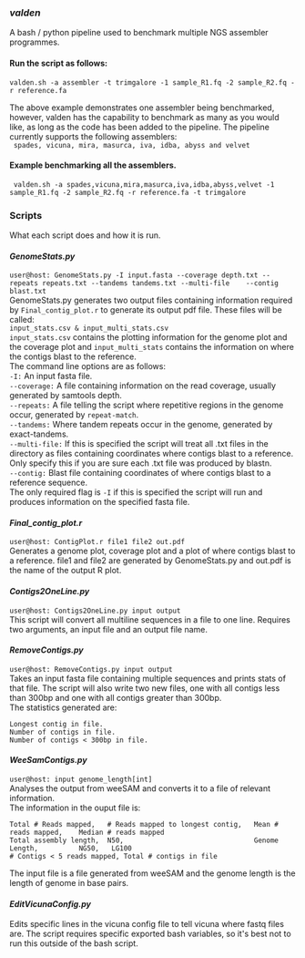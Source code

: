 ### _valden_  
A bash / python pipeline used to benchmark multiple NGS assembler programmes.  
  
#### Run the script as follows:  
``valden.sh -a assembler -t trimgalore -1 sample_R1.fq -2 sample_R2.fq -r reference.fa``  
  
The above example demonstrates one assembler being benchmarked, however, valden has the capability to benchmark as many as you would like, as long as the code has been added to the pipeline. The pipeline currently supports the following assemblers:  
`` spades, vicuna, mira, masurca, iva, idba, abyss and velvet``  
#### Example benchmarking all the assemblers.  
`` valden.sh -a spades,vicuna,mira,masurca,iva,idba,abyss,velvet -1 sample_R1.fq -2 sample_R2.fq -r reference.fa -t trimgalore``    
  
### Scripts  
What each script does and how it is run.  
#### _GenomeStats.py_  
``user@host: GenomeStats.py -I input.fasta --coverage depth.txt --repeats repeats.txt --tandems tandems.txt --multi-file    --contig blast.txt ``  
GenomeStats.py generates two output files containing information required by ``Final_contig_plot.r`` to generate its output pdf file. These files will be called:  
``input_stats.csv & input_multi_stats.csv``  
``input_stats.csv`` contains the plotting information for the genome plot and the coverage plot and ``input_multi_stats`` contains the information on where the contigs blast to the reference.  
The command line options are as follows:  
``-I:`` An input fasta file.   
``--coverage:`` A file containing information on the read coverage, usually generated by samtools depth.  
``--repeats:`` A file telling the script where repetitive regions in the genome occur, generated by ``repeat-match``.    
``--tandems:`` Where tandem repeats occur in the genome, generated by exact-tandems.    
``--multi-file:`` If this is specified the script will treat all .txt files in the directory as files containing coordinates where contigs blast to a reference. Only specify this if you are sure each .txt file was produced by blastn.    
``--contig:`` Blast file containing coordinates of where contigs blast to a reference sequence.    
The only required flag is ``-I`` if this is specified the script will run and produces information on the specified fasta file.  
#### _Final_contig_plot.r_  
``user@host: ContigPlot.r file1 file2 out.pdf``  
Generates a genome plot, coverage plot and a plot of where contigs blast to a reference. file1 and file2 are generated by GenomeStats.py and out.pdf is the name of the output R plot.  
#### _Contigs2OneLine.py_  
``user@host: Contigs2OneLine.py input output``  
This script will convert all multiline sequences in a file to one line.  Requires two arguments, an input file and an output file name.  
#### _RemoveContigs.py_  
``user@host: RemoveContigs.py input output``  
Takes an input fasta file containing multiple sequences and prints stats of that file. The script will also write two new files, one with all contigs less than 300bp and one with all contigs greater than 300bp.  
The statistics generated are:  
```
Longest contig in file.  
Number of contigs in file.  
Number of contigs < 300bp in file.  
```
#### _WeeSamContigs.py_
``user@host: input genome_length[int]``  
Analyses the output from weeSAM and converts it to a file of relevant information.  
The information in the ouput file is:  
```
Total # Reads mapped,   # Reads mapped to longest contig,   Mean # reads mapped,    Median # reads mapped  
Total assembly length,  N50,                                Genome Length,          NG50,   LG100  
# Contigs < 5 reads mapped, Total # contigs in file   
```  
The input file is a file generated from weeSAM and the genome length is the length of genome in base pairs.  
#### _EditVicunaConfig.py_  
Edits specific lines in the vicuna config file to tell vicuna where fastq files are. The script requires specific exported bash variables, so it's best not to run this outside of the bash script.  
 




